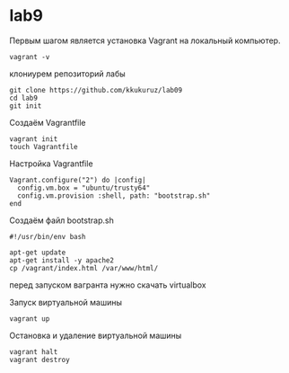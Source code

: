 # lab9


Первым шагом является установка Vagrant на локальный компьютер.
```
vagrant -v
```

клониурем репозиторий лабы
```
git clone https://github.com/kkukuruz/lab09
cd lab9
git init
```

Создаём Vagrantfile
```
vagrant init
touch Vagrantfile
```

Настройка Vagrantfile

```
Vagrant.configure("2") do |config|
  config.vm.box = "ubuntu/trusty64"
  config.vm.provision :shell, path: "bootstrap.sh"
end
```


Создаём файл bootstrap.sh


```
#!/usr/bin/env bash

apt-get update
apt-get install -y apache2
cp /vagrant/index.html /var/www/html/
```
перед запуском вагранта нужно скачать virtualbox


Запуск виртуальной машины


```
vagrant up
```




Oстановка и удаление виртуальной машины


```
vagrant halt
vagrant destroy
```
